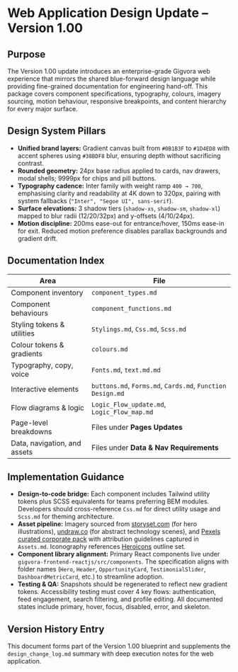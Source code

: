 # Web Application Design Update – Version 1.00

## Purpose
The Version 1.00 update introduces an enterprise-grade Gigvora web experience that mirrors the shared blue-forward design language while providing fine-grained documentation for engineering hand-off. This package covers component specifications, typography, colours, imagery sourcing, motion behaviour, responsive breakpoints, and content hierarchy for every major surface.

## Design System Pillars
- **Unified brand layers:** Gradient canvas built from `#0B1B3F` to `#1D4ED8` with accent spheres using `#38BDF8` blur, ensuring depth without sacrificing contrast.
- **Rounded geometry:** 24px base radius applied to cards, nav drawers, modal shells; 9999px for chips and pill buttons.
- **Typography cadence:** Inter family with weight ramp `400 → 700`, emphasising clarity and readability at 4K down to 320px, pairing with system fallbacks (`"Inter", "Segoe UI", sans-serif`).
- **Surface elevations:** 3 shadow tiers (`shadow-xs`, `shadow-sm`, `shadow-xl`) mapped to blur radii (12/20/32px) and y-offsets (4/10/24px).
- **Motion discipline:** 200ms ease-out for entrance/hover, 150ms ease-in for exit. Reduced motion preference disables parallax backgrounds and gradient drift.

## Documentation Index
| Area | File |
| --- | --- |
| Component inventory | `component_types.md` |
| Component behaviours | `component_functions.md` |
| Styling tokens & utilities | `Stylings.md`, `Css.md`, `Scss.md` |
| Colour tokens & gradients | `colours.md` |
| Typography, copy, voice | `Fonts.md`, `text.md.md` |
| Interactive elements | `buttons.md`, `Forms.md`, `Cards.md`, `Function Design.md` |
| Flow diagrams & logic | `Logic_Flow_update.md`, `Logic_Flow_map.md` |
| Page-level breakdowns | Files under **Pages Updates** |
| Data, navigation, and assets | Files under **Data & Nav Requirements** |

## Implementation Guidance
- **Design-to-code bridge:** Each component includes Tailwind utility tokens plus SCSS equivalents for teams preferring BEM modules. Developers should cross-reference `Css.md` for direct utility usage and `Scss.md` for theming architecture.
- **Asset pipeline:** Imagery sourced from [storyset.com](https://storyset.com) (for hero illustrations), [undraw.co](https://undraw.co) (for abstract technology scenes), and [Pexels curated corporate pack](https://www.pexels.com/collections/corporate-teamwork-8dq6s5n/) with attribution guidelines captured in `Assets.md`. Iconography references [Heroicons](https://heroicons.com) outline set.
- **Component library alignment:** Primary React components live under `gigvora-frontend-reactjs/src/components`. The specification aligns with folder names (`Hero`, `Header`, `OpportunityCard`, `TestimonialSlider`, `DashboardMetricCard`, etc.) to streamline adoption.
- **Testing & QA:** Snapshots should be regenerated to reflect new gradient tokens. Accessibility testing must cover 4 key flows: authentication, feed engagement, search filtering, and profile editing. All documented states include primary, hover, focus, disabled, error, and skeleton.

## Version History Entry
This document forms part of the Version 1.00 blueprint and supplements the `design_change_log.md` summary with deep execution notes for the web application.
